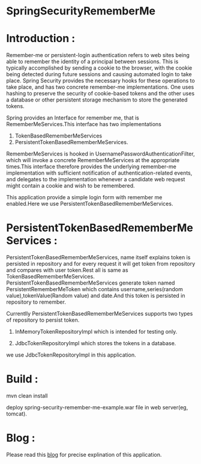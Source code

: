 # SpringSecurityRememberMe

# Introduction :

Remember-me or persistent-login authentication refers to web sites being able to remember the identity of a principal between sessions. This is typically accomplished by sending a cookie to the browser, with the cookie being detected during future sessions and causing automated login to take place. Spring Security provides the necessary hooks for these operations to take place, and has two concrete remember-me implementations. One uses hashing to preserve the security of cookie-based tokens and the other uses a database or other persistent storage mechanism to store the generated tokens.

Spring provides an Interface for remember me, that is RememberMeServices.This interface has two implementations 

1. TokenBasedRememberMeServices
2. PersistentTokenBasedRememberMeServices.

RememberMeServices is hooked in UsernamePasswordAuthenticationFilter, which will invoke a concrete RememberMeServices at the appropriate times.This interface therefore provides the underlying remember-me implementation with sufficient notification of authentication-related events, and delegates to the implementation whenever a candidate web request might contain a cookie and wish to be remembered.

This application provide a simple login form with remember me enabled.Here we use PersistentTokenBasedRememberMeServices.

# PersistentTokenBasedRememberMeServices : 

PersistentTokenBasedRememberMeServices, name itself explains token is persisted in repository and for every request it will get token from repository and compares with user token.Rest all is same as TokenBasedRememberMeServices.
PersistentTokenBasedRememberMeServices generate token named PersistentRememberMeToken which contains username,series(random value),tokenValue(Random value) and date.And this token is persisted in repository to remember.

Currentlly PersistentTokenBasedRememberMeServices supports two types of repository to persist token.

1) InMemoryTokenRepositoryImpl which is intended for testing only.

2) JdbcTokenRepositoryImpl which stores the tokens in a database.

we use JdbcTokenRepositoryImpl in this application.

# Build :

mvn clean install

deploy spring-security-remember-me-example.war file in web server(eg, tomcat).

# Blog :

Please read this [blog](https://sunilkumarpblog.blogspot.in/2016/01/spring-security-authentication-with.html) for precise explination of this application.
